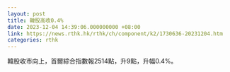 ```yaml
---
layout: post
title: 韓股高收0.4%
date: 2023-12-04 14:39:06.000000000 +08:00
link: https://news.rthk.hk/rthk/ch/component/k2/1730636-20231204.htm
categories: rthk
---
```


韓股收市向上，首爾綜合指數報2514點，升9點，升幅0.4%。
